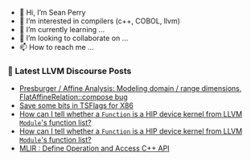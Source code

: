 - 👋 Hi, I’m Sean Perry
- 👀 I’m interested in compilers (c++, COBOL, llvm)
- 🌱 I’m currently learning ...
- 💞️ I’m looking to collaborate on ...
- 📫 How to reach me ...

<!---
s66perry/s66perry is a ✨ special ✨ repository because its `README.md` (this file) appears on your GitHub profile.
You can click the Preview link to take a look at your changes.
--->
### 📕 Latest LLVM Discourse Posts

<!-- DISCOURSE-LLVM:START -->
- [Presburger / Affine Analysis: Modeling domain / range dimensions, FlatAffineRelation::compose bug](https://discourse.llvm.org/t/presburger-affine-analysis-modeling-domain-range-dimensions-flataffinerelation-compose-bug/69737#post_1)
- [Save some bits in TSFlags for X86](https://discourse.llvm.org/t/save-some-bits-in-tsflags-for-x86/69025#post_3)
- [How can I tell whether a `Function` is a HIP device kernel from LLVM `Module`&#39;s function list?](https://discourse.llvm.org/t/how-can-i-tell-whether-a-function-is-a-hip-device-kernel-from-llvm-module-s-function-list/69735#post_2)
- [How can I tell whether a `Function` is a HIP device kernel from LLVM `Module`&#39;s function list?](https://discourse.llvm.org/t/how-can-i-tell-whether-a-function-is-a-hip-device-kernel-from-llvm-module-s-function-list/69735#post_1)
- [MLIR : Define Operation and Access C++ API](https://discourse.llvm.org/t/mlir-define-operation-and-access-c-api/69663#post_7)
<!-- DISCOURSE-LLVM:END -->
